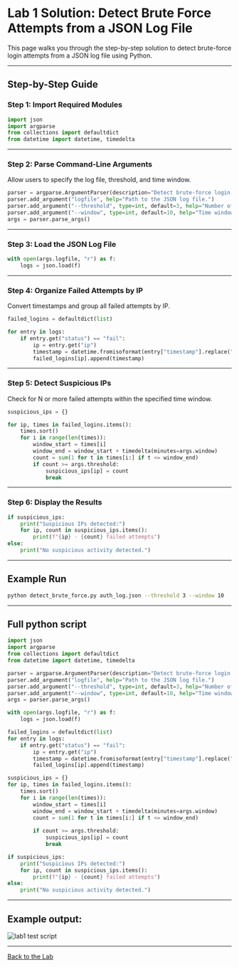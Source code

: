 # Lab 1 Solution: Detect Brute Force Attempts from a JSON Log File

This page walks you through the step-by-step solution to detect brute-force login attempts from a JSON log file using Python.

---

##  Step-by-Step Guide

### Step 1: Import Required Modules

```python
import json
import argparse
from collections import defaultdict
from datetime import datetime, timedelta
```

---

### Step 2: Parse Command-Line Arguments

Allow users to specify the log file, threshold, and time window.

```python
parser = argparse.ArgumentParser(description="Detect brute-force login attempts.")
parser.add_argument("logfile", help="Path to the JSON log file.")
parser.add_argument("--threshold", type=int, default=3, help="Number of failed attempts to consider as suspicious.")
parser.add_argument("--window", type=int, default=10, help="Time window in minutes.")
args = parser.parse_args()
```

---

### Step 3: Load the JSON Log File

```python
with open(args.logfile, "r") as f:
    logs = json.load(f)
```

---

### Step 4: Organize Failed Attempts by IP

Convert timestamps and group all failed attempts by IP.

```python
failed_logins = defaultdict(list)

for entry in logs:
    if entry.get("status") == "fail":
        ip = entry.get("ip")
        timestamp = datetime.fromisoformat(entry["timestamp"].replace("Z", "+00:00"))
        failed_logins[ip].append(timestamp)
```

---

### Step 5: Detect Suspicious IPs

Check for N or more failed attempts within the specified time window.

```python
suspicious_ips = {}

for ip, times in failed_logins.items():
    times.sort()
    for i in range(len(times)):
        window_start = times[i]
        window_end = window_start + timedelta(minutes=args.window)
        count = sum(1 for t in times[i:] if t <= window_end)
        if count >= args.threshold:
            suspicious_ips[ip] = count
            break
```

---

### Step 6: Display the Results

```python
if suspicious_ips:
    print("Suspicious IPs detected:")
    for ip, count in suspicious_ips.items():
        print(f"{ip} - {count} failed attempts")
else:
    print("No suspicious activity detected.")
```

---

## Example Run

```bash
python detect_brute_force.py auth_log.json --threshold 3 --window 10
```

---

## Full python script

```python
import json
import argparse
from collections import defaultdict
from datetime import datetime, timedelta

parser = argparse.ArgumentParser(description="Detect brute-force login attempts.")
parser.add_argument("logfile", help="Path to the JSON log file.")
parser.add_argument("--threshold", type=int, default=3, help="Number of failed attempts to consider as suspicious.")
parser.add_argument("--window", type=int, default=10, help="Time window in minutes.")
args = parser.parse_args()

with open(args.logfile, "r") as f:
    logs = json.load(f)

failed_logins = defaultdict(list)
for entry in logs:
    if entry.get("status") == "fail":
        ip = entry.get("ip")
        timestamp = datetime.fromisoformat(entry["timestamp"].replace("Z", "+00:00"))
        failed_logins[ip].append(timestamp)

suspicious_ips = {}
for ip, times in failed_logins.items():
    times.sort()
    for i in range(len(times)):
        window_start = times[i]
        window_end = window_start + timedelta(minutes=args.window)
        count = sum(1 for t in times[i:] if t <= window_end)
        
        if count >= args.threshold:
            suspicious_ips[ip] = count
            break

if suspicious_ips:
    print("Suspicious IPs detected:")
    for ip, count in suspicious_ips.items():
        print(f"{ip} - {count} failed attempts")
else:
    print("No suspicious activity detected.")
```

---

## Example output:
![lab1 test script](https://i.ibb.co/ym8PXnSZ/image.png)

---
[Back to the Lab](/courseFiles/Lab_04-socScripting/socScripting.md)
